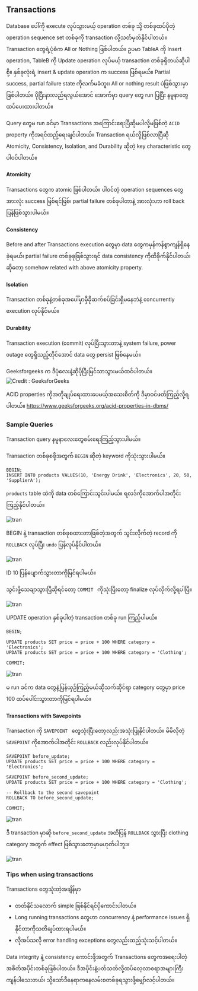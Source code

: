 ## Transactions

Database ပေါ်ကို execute လုပ်သွားမယ့် operation တစ်ခု သို့ တစ်ခုထပ်ပိုတဲ့ operation sequence set တစ်ခုကို transaction လို့သတ်မှတ်နိုင်ပါတယ်။ Transaction တွေရဲ့ပုံစံက All or Nothing ဖြစ်ပါတယ်။ ဥပမာ TableA ကို Insert operation, TableB ကို Update operation လုပ်မယ့် transaction တစ်ခုရှိတယ်ဆိုပါစို့။ နှစ်ခုလုံးရဲ့ insert & update operation က success ဖြစ်ရမယ်။ Partial success, partial failure state ကိုလက်မခံဘူး၊ All or nothing result ပဲဖြစ်သွားမှာဖြစ်ပါတယ်။ ပိုပြီးနားလည်ရလွယ်အောင် အောက်မှာ query တွေ run ပြပြီး နမူနာတွေထပ်ပေးထားပါတယ်။

Query တွေမ run ခင်မှာ Transactions အကြောင်းရေးပြီဆိုမပါလို့မဖြစ်တဲ့ `ACID` property ကိုအရင်ထည့်ရေးချင်ပါတယ်။ Transaction ရယ်လို့ဖြစ်လာပြီဆို Atomicity, Consistency, Isolation, and Durability ဆိုတဲ့ key characteristic တွေပါဝင်ပါတယ်။

#### Atomicity
Transactions တွေက atomic ဖြစ်ပါတယ်။ ပါဝင်တဲ့ operation sequences တွေအားလုံး success ဖြစ်ရင်ဖြစ်၊ partial failure တစ်ခုပါတာနဲ့ အားလုံးဟာ roll back ပြန်ဖြစ်သွားပါမယ်။

#### Consistency
Before and after Transactions execution တွေမှာ data တွေကမှန်ကန်စွာကျန်ရှိနေခဲ့ရမယ်၊ partial failure တစ်ခုခုဖြစ်သွားရင် data consistency ကိုထိခိုက်နိုင်ပါတယ်၊ ဆိုတော့ somehow related with above atomicity property.

#### Isolation
Transaction တစ်ခုနဲ့တစ်ခုအပေါ်မှာမှီခိုဆက်စပ်ခြင်းရှိမနေဘဲနဲ့ concurrently execution လုပ်နိုင်မယ်။

#### Durability
Transaction execution (commit) လုပ်ပြီးသွားတာနဲ့ system failure, power outage တွေရှိသည့်တိုင်အောင် data တွေ persist ဖြစ်နေမယ်။

Geeksforgeeks က ဒီပုံလေးနဲ့ဆိုပိုပြီးမြင်သာသွားမယ်ထင်ပါတယ်။
![Credit : GeeksforGeeks](https://raw.githubusercontent.com/HlaingTinHtun/SQL-101/main/assets/queries/tran/tr8.png)

ACID properties ကိုအတိုချုပ်ရေးထားပေမယ့်အသေးစိတ်ကို ဒီမှာဝင်ဖတ်ကြည့်လို့ရပါတယ်။
https://www.geeksforgeeks.org/acid-properties-in-dbms/

### Sample Queries

Transaction query နမူနာလေးတွေစမ်းရေးကြည့်သွားပါမယ်။

Transaction တစ်ခုစဖို့အတွက် `BEGIN` ဆိုတဲ့ keyword ကိုသုံးသွားပါမယ်။
```
BEGIN;
INSERT INTO products VALUES(10, 'Energy Drink', 'Electronics', 20, 50, 'SupplierA');
```
`products` table ထဲကို data တစ်ကြောင်းသွင်းပါမယ်။ ရလဒ်ကိုအောက်ပါအတိုင်းကြည့်နိုင်ပါတယ်။

![tran](https://raw.githubusercontent.com/HlaingTinHtun/SQL-101/main/assets/queries/tran/tr1.png)

BEGIN နဲ့ transaction တစ်ခုစထားတာဖြစ်တဲ့အတွက် သွင်းလိုက်တဲ့ record ကို `ROLLBACK` လုပ်ပြီး `undo` ပြန်လုပ်နိုင်ပါတယ်။

![tran](https://raw.githubusercontent.com/HlaingTinHtun/SQL-101/main/assets/queries/tran/tr2.png)

ID 10 ပြန်ပျောက်သွားတာကိုမြင်ရပါမယ်။

သွင်းဖို့သေချာသွားပြီဆိုရင်တော့ `COMMIT ` ကိုသုံးပြီးတော့ finalize လုပ်လိုက်လို့ရပါပြီ။

![tran](https://raw.githubusercontent.com/HlaingTinHtun/SQL-101/main/assets/queries/tran/tr3.png)

UPDATE operation နှစ်ခုပါတဲ့ transaction တစ်ခု run ကြည့်ပါမယ်။
```
BEGIN;

UPDATE products SET price = price + 100 WHERE category = 'Electronics';
UPDATE products SET price = price + 100 WHERE category = 'Clothing';

COMMIT;
```
![tran](https://raw.githubusercontent.com/HlaingTinHtun/SQL-101/main/assets/queries/tran/tr4.png)

မ run ခင်က data တွေနဲ့ပြန်ယှဉ်ကြည့်မယ်ဆိုသက်ဆိုင်ရာ category တွေမှာ price 100 ထပ်ပေါင်းသွားတာကိုမြင်ရပါမယ်။

#### Transactions with Savepoints

Transaction ကို `SAVEPOINT ` တွေသုံးပြီးတော့လည်းအသုံးပြုနိုင်ပါတယ်။ မိမိလိုတဲ့ `SAVEPOINT` ကိုအောက်ပါအတိုင်း `ROLLBACK` လည်းလုပ်နိုင်ပါတယ်။

```
SAVEPOINT before_update;
UPDATE products SET price = price + 100 WHERE category = 'Electronics';

SAVEPOINT before_second_update;
UPDATE products SET price = price + 100 WHERE category = 'Clothing';

-- Rollback to the second savepoint
ROLLBACK TO before_second_update;

COMMIT;
```
![tran](https://raw.githubusercontent.com/HlaingTinHtun/SQL-101/main/assets/queries/tran/tr6.png)

ဒီ transaction မှာဆို `before_second_update`  အထိပြန် `ROLLBACK` သွားပြီး clothing category အတွက် effect ဖြစ်သွားတော့မှာမဟုတ်ပါဘူး။

![tran](https://raw.githubusercontent.com/HlaingTinHtun/SQL-101/main/assets/queries/tran/tr7.png)

### Tips when using transactions
Transactions တွေသုံးတဲ့အချိန်မှာ
-	တတ်နိုင်သလောက် simple ဖြစ်နိုင်ရင်ပိုကောင်းပါတယ်။
-	Long running transactions တွေဟာ concurrency နဲ့ performance issues ရှိနိုင်တာကိုသတိချပ်ထားရပါမယ်။
-	လိုအပ်သလို error handling exceptions တွေလည်းထည့်သုံးသင့်ပါတယ်။

Data integrity နဲ့ consistency ကောင်းဖို့အတွက် Transactions တွေကအရေးပါတဲ့အစိတ်အပိုင်းတစ်ခုဖြစ်ပါတယ်။ ဒီအပိုင်းနဲ့ပတ်သတ်လို့ထပ်လေ့လာစရာအများကြီးကျန်ပါသေးတယ်၊ သို့သော်ဒီနေရာကနေလမ်းစတစ်ခုရသွားဖို့မျှော်လင့်ပါတယ်။
